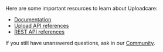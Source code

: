 Here are some important resources to learn about Uploadcare:

* [Documentation](http://uploadcare.com/docs/)
* [Upload API references](https://uploadcare.com/api-refs/upload-api/)
* [REST API references](https://uploadcare.com/api-refs/rest-api/)

If you still have unanswered questions, ask in our [Community](https://uploadcare.com/community/).

